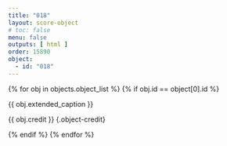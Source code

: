 ```yaml
---
title: "018"
layout: score-object
# toc: false
menu: false
outputs: [ html ]
order: 15890
object:
  - id: "018"
---
```


{% for obj in objects.object_list %}
{% if obj.id == object[0].id %}

{{ obj.extended_caption }}

{{ obj.credit }} {.object-credit}

{% endif %}
{% endfor %}
